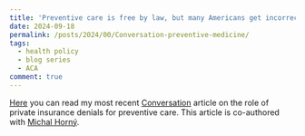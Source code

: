 ```yaml
---
title: 'Preventive care is free by law, but many Americans get incorrectly billed − especially if you’re poor, a person of color or don’t have a college degree'
date: 2024-09-18
permalink: /posts/2024/00/Conversation-preventive-medicine/
tags:
  - health policy
  - blog series
  - ACA
comment: true
---
```


[Here](https://theconversation.com/preventive-care-is-free-by-law-but-many-americans-get-incorrectly-billed-especially-if-youre-poor-a-person-of-color-or-dont-have-a-college-degree-238401) you can read my most recent [Conversation](https://theconversation.com/us/health) article on the role of private insurance denials for preventive care. This article is co-authored with [Michal Horný](https://www.umass.edu/public-health-sciences/about/directory/michal-horny). 

